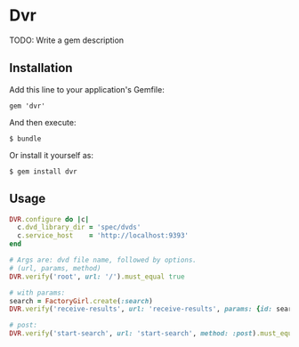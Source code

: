 # Dvr

TODO: Write a gem description

## Installation

Add this line to your application's Gemfile:

    gem 'dvr'

And then execute:

    $ bundle

Or install it yourself as:

    $ gem install dvr

## Usage
```ruby
DVR.configure do |c|
  c.dvd_library_dir = 'spec/dvds'
  c.service_host    = 'http://localhost:9393'
end

# Args are: dvd file name, followed by options.
# (url, params, method)
DVR.verify('root', url: '/').must_equal true

# with params:
search = FactoryGirl.create(:search)
DVR.verify('receive-results', url: 'receive-results', params: {id: search.id}).must_equal true

# post:
DVR.verify('start-search', url: 'start-search', method: :post).must_equal true
````
